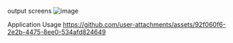 output screens
![image](https://github.com/user-attachments/assets/7b532b79-6690-4715-88d8-87ad64e92c33)

Application Usage
https://github.com/user-attachments/assets/92f060f6-2e2b-4475-8ee0-534afd824649

